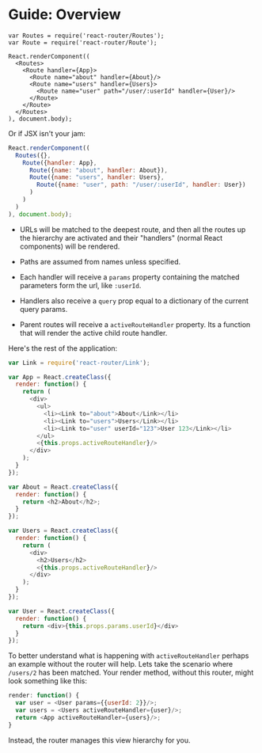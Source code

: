 Guide: Overview
===============

```
var Routes = require('react-router/Routes');
var Route = require('react-router/Route');

React.renderComponent((
  <Routes>
    <Route handler={App}>
      <Route name="about" handler={About}/>
      <Route name="users" handler={Users}>
        <Route name="user" path="/user/:userId" handler={User}/>
      </Route>
    </Route>
  </Routes>
), document.body);
```

Or if JSX isn't your jam:

```js
React.renderComponent((
  Routes({}, 
    Route({handler: App},
      Route({name: "about", handler: About}),
      Route({name: "users", handler: Users},
        Route({name: "user", path: "/user/:userId", handler: User})
      )
    )
  )
), document.body);
```

- URLs will be matched to the deepest route, and then all the routes up
the hierarchy are activated and their "handlers" (normal React
components) will be rendered.

- Paths are assumed from names unless specified.

- Each handler will receive a `params` property containing the matched
parameters form the url, like `:userId`.

- Handlers also receive a `query` prop equal to a dictionary of the
current query params.

- Parent routes will receive a `activeRouteHandler` property. Its a function that
will render the active child route handler.

Here's the rest of the application:

```js
var Link = require('react-router/Link');

var App = React.createClass({
  render: function() {
    return (
      <div>
        <ul>
          <li><Link to="about">About</Link></li>
          <li><Link to="users">Users</Link></li>
          <li><Link to="user" userId="123">User 123</Link></li>
        </ul>
        <{this.props.activeRouteHandler}/>
      </div>
    );
  }
});

var About = React.createClass({
  render: function() {
    return <h2>About</h2>;
  }
});

var Users = React.createClass({
  render: function() {
    return (
      <div>
        <h2>Users</h2>
        <{this.props.activeRouteHandler}/>
      </div>
    );
  }
});

var User = React.createClass({
  render: function() {
    return <div>{this.props.params.userId}</div>
  }
});
```

To better understand what is happening with `activeRouteHandler` perhaps an
example without the router will help. Lets take the scenario where
`/users/2` has been matched. Your render method, without this router,
might look something like this:

```js
render: function() {
  var user = <User params={{userId: 2}}/>;
  var users = <Users activeRouteHandler={user}/>;
  return <App activeRouteHandler={users}/>;
}
```

Instead, the router manages this view hierarchy for you.


